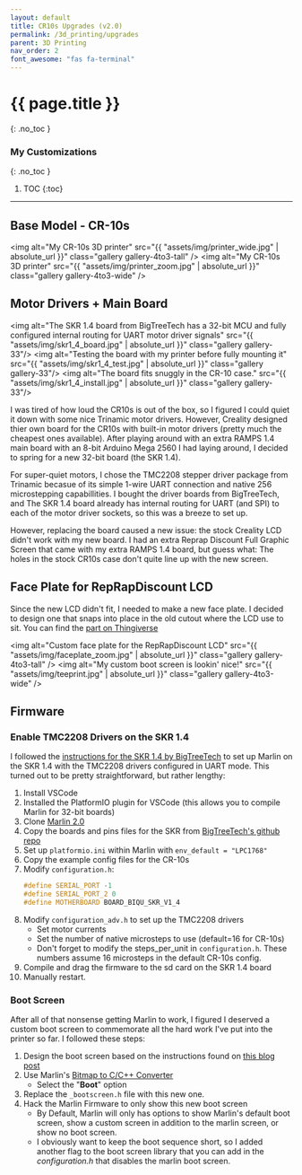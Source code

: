 ```yaml
---
layout: default
title: CR10s Upgrades (v2.0)
permalink: /3d_printing/upgrades
parent: 3D Printing
nav_order: 2
font_awesome: "fas fa-terminal"
---
```


# <i class="{{ page.font_awesome }}"></i> {{ page.title }}
{: .no_toc }


### My Customizations
{: .no_toc }

1. TOC
{:toc}

---

## Base Model - CR-10s

<img alt="My CR-10s 3D printer"
     src="{{ "assets/img/printer_wide.jpg" | absolute_url }}"
     class="gallery gallery-4to3-tall" />
<img alt="My CR-10s 3D printer"
     src="{{ "assets/img/printer_zoom.jpg" | absolute_url }}"
     class="gallery gallery-4to3-wide" />


## Motor Drivers + Main Board

<img alt="The SKR 1.4 board from BigTreeTech has a 32-bit MCU and fully configured internal routing for UART motor driver signals"
     src="{{ "assets/img/skr1_4_board.jpg" | absolute_url }}"
     class="gallery gallery-33"/>
<img alt="Testing the board with my printer before fully mounting it"
     src="{{ "assets/img/skr1_4_test.jpg" | absolute_url }}"
     class="gallery gallery-33"/>
<img alt="The board fits snuggly in the CR-10 case."
     src="{{ "assets/img/skr1_4_install.jpg" | absolute_url }}"
     class="gallery gallery-33"/>

I was tired of how loud the CR10s is out of the box, so I figured I could quiet it down with some nice Trinamic motor drivers. However, Creality designed thier own board for the CR10s with built-in motor drivers (pretty much the cheapest ones available). After playing around with an extra RAMPS 1.4 main board with an 8-bit Arduino Mega 2560 I had laying around, I decided to spring for a new 32-bit board (the SKR 1.4).

For super-quiet motors, I chose the TMC2208 stepper driver package from Trinamic becasue of its simple 1-wire UART connection and native 256 microstepping capabillities. I bought the driver boards from BigTreeTech, and The SKR 1.4 board already has internal routing for UART (and SPI) to each of the motor driver sockets, so this was a breeze to set up.

However, replacing the board caused a new issue: the stock Creality LCD didn't work with my new board. I had an extra Reprap Discount Full Graphic Screen that came with my extra RAMPS 1.4 board, but guess what: The holes in the stock CR10s case don't quite line up with the new screen.


## Face Plate for RepRapDiscount LCD
Since the new LCD didn't fit, I needed to make a new face plate. I decided to design one that snaps into place in the old cutout where the LCD use to sit. You can find the [part on Thingiverse](https://www.thingiverse.com/thing:4132276)

<img alt="Custom face plate for the RepRapDiscount LCD"
     src="{{ "assets/img/faceplate_zoom.jpg" | absolute_url }}"
     class="gallery gallery-4to3-tall" />
<img alt="My custom boot screen is lookin' nice!"
     src="{{ "assets/img/teeprint.jpg" | absolute_url }}"
     class="gallery gallery-4to3-wide" />

## Firmware
### Enable TMC2208 Drivers on the SKR 1.4

I followed the [instructions for the SKR 1.4 by BigTreeTech](https://github.com/bigtreetech/BIGTREETECH-SKR-V1.3/tree/master/BTT%20SKR%20V1.4) to set up Marlin on the SKR 1.4 with the TMC2208 drivers configured in UART mode. This turned out to be pretty straightforward, but rather lengthy:
1. Install VSCode
2. Installed the PlatformIO plugin for VSCode (this allows you to compile Marlin for 32-bit boards)
3. Clone [Marlin 2.0](https://github.com/MarlinFirmware/Marlin/tree/2.0.x)
4. Copy the boards and pins files for the SKR from [BigTreeTech's github repo](https://github.com/bigtreetech/BIGTREETECH-SKR-V1.3/tree/master/BTT%20SKR%20V1.4/Firmware/Marlin-bugfix-2.0.x-SKR-V1.4/Marlin/src)
5. Set up `platformio.ini` within Marlin with `env_default = "LPC1768"`
6. Copy the example config files for the CR-10s
7. Modify `configuration.h`:
    ```cpp
    #define SERIAL_PORT -1
    #define SERIAL_PORT_2 0
    #define MOTHERBOARD BOARD_BIQU_SKR_V1_4 
    ```
8. Modify `configuration_adv.h` to set up the TMC2208 drivers
    - Set motor currents
    - Set the number of native microsteps to use (default=16 for CR-10s)
    - Don't forget to modify the steps_per_unit in `configuration.h`. These numbers assume 16 microsteps in the default CR-10s config.
9. Compile and drag the firmware to the sd card on the SKR 1.4 board
10. Manually restart.

### Boot Screen
After all of that nonsense getting Marlin to work, I figured I deserved a custom boot screen to commemorate all the hard work I've put into the printer so far. I followed these steps:

1. Design the boot screen based on the instructions found on [this blog post](http://community.robo3d.com/index.php?threads/custom-boot-screen-for-marlin-and-full-graphics-lcd.17221/)
2. Use Marlin's [Bitmap to C/C++ Converter](http://marlinfw.org/tools/u8glib/converter.html)
    - Select the "**Boot**" option
3. Replace the `_bootscreen.h` file with this new one.
4. Hack the Marlin Firmware to only show this new boot screen
    - By Default, Marlin will only has options to show Marlin's default boot screen, show a custom screen in addition to the marlin screen, or show no boot screen.
    - I obviously want to keep the boot sequence short, so I added another flag to the boot screen library that you can add in the _configuration.h_ that disables the marlin boot screen.

